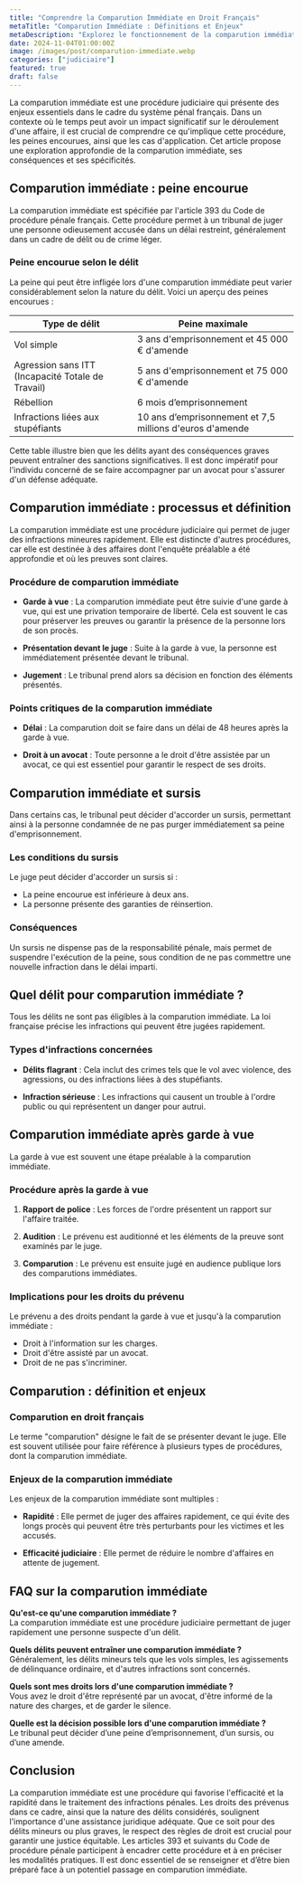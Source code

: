 ```yaml
---
title: "Comprendre la Comparution Immédiate en Droit Français"
metaTitle: "Comparution Immédiate : Définitions et Enjeux"
metaDescription: "Explorez le fonctionnement de la comparution immédiate, ses implications et les délits concernés en droit français."
date: 2024-11-04T01:00:00Z
image: /images/post/comparution-immediate.webp
categories: ["judiciaire"]
featured: true
draft: false
---
```


La comparution immédiate est une procédure judiciaire qui présente des enjeux essentiels dans le cadre du système pénal français. Dans un contexte où le temps peut avoir un impact significatif sur le déroulement d'une affaire, il est crucial de comprendre ce qu'implique cette procédure, les peines encourues, ainsi que les cas d'application. Cet article propose une exploration approfondie de la comparution immédiate, ses conséquences et ses spécificités.

## Comparution immédiate : peine encourue

La comparution immédiate est spécifiée par l'article 393 du Code de procédure pénale français. Cette procédure permet à un tribunal de juger une personne odieusement accusée dans un délai restreint, généralement dans un cadre de délit ou de crime léger.

### Peine encourue selon le délit

La peine qui peut être infligée lors d'une comparution immédiate peut varier considérablement selon la nature du délit. Voici un aperçu des peines encourues :

| Type de délit                      | Peine maximale                                       |
|------------------------------------|-----------------------------------------------------|
| Vol simple                         | 3 ans d'emprisonnement et 45 000 € d'amende        |
| Agression sans ITT (Incapacité Totale de Travail) | 5 ans d'emprisonnement et 75 000 € d'amende        |
| Rébellion                          | 6 mois d’emprisonnement                               |
| Infractions liées aux stupéfiants | 10 ans d’emprisonnement et 7,5 millions d'euros d'amende |

Cette table illustre bien que les délits ayant des conséquences graves peuvent entraîner des sanctions significatives. Il est donc impératif pour l'individu concerné de se faire accompagner par un avocat pour s'assurer d'un défense adéquate.

## Comparution immédiate : processus et définition

La comparution immédiate est une procédure judiciaire qui permet de juger des infractions mineures rapidement. Elle est distincte d'autres procédures, car elle est destinée à des affaires dont l'enquête préalable a été approfondie et où les preuves sont claires.

### Procédure de comparution immédiate

- **Garde à vue** : La comparution immédiate peut être suivie d'une garde à vue, qui est une privation temporaire de liberté. Cela est souvent le cas pour préserver les preuves ou garantir la présence de la personne lors de son procès.
  
- **Présentation devant le juge** : Suite à la garde à vue, la personne est immédiatement présentée devant le tribunal.

- **Jugement** : Le tribunal prend alors sa décision en fonction des éléments présentés.

### Points critiques de la comparution immédiate

- **Délai** : La comparution doit se faire dans un délai de 48 heures après la garde à vue.

- **Droit à un avocat** : Toute personne a le droit d'être assistée par un avocat, ce qui est essentiel pour garantir le respect de ses droits.

## Comparution immédiate et sursis

Dans certains cas, le tribunal peut décider d'accorder un sursis, permettant ainsi à la personne condamnée de ne pas purger immédiatement sa peine d'emprisonnement.

### Les conditions du sursis

Le juge peut décider d'accorder un sursis si :

- La peine encourue est inférieure à deux ans.
- La personne présente des garanties de réinsertion.

### Conséquences

Un sursis ne dispense pas de la responsabilité pénale, mais permet de suspendre l'exécution de la peine, sous condition de ne pas commettre une nouvelle infraction dans le délai imparti.

## Quel délit pour comparution immédiate ?

Tous les délits ne sont pas éligibles à la comparution immédiate. La loi française précise les infractions qui peuvent être jugées rapidement.

### Types d'infractions concernées

- **Délits flagrant** : Cela inclut des crimes tels que le vol avec violence, des agressions, ou des infractions liées à des stupéfiants.
  
- **Infraction sérieuse** : Les infractions qui causent un trouble à l'ordre public ou qui représentent un danger pour autrui.

## Comparution immédiate après garde à vue

La garde à vue est souvent une étape préalable à la comparution immédiate. 

### Procédure après la garde à vue

1. **Rapport de police** : Les forces de l'ordre présentent un rapport sur l'affaire traitée.
   
2. **Audition** : Le prévenu est auditionné et les éléments de la preuve sont examinés par le juge.

3. **Comparution** : Le prévenu est ensuite jugé en audience publique lors des comparutions immédiates.

### Implications pour les droits du prévenu

Le prévenu a des droits pendant la garde à vue et jusqu'à la comparution immédiate :

- Droit à l'information sur les charges.
- Droit d'être assisté par un avocat.
- Droit de ne pas s'incriminer.

## Comparution : définition et enjeux

### Comparution en droit français

Le terme "comparution" désigne le fait de se présenter devant le juge. Elle est souvent utilisée pour faire référence à plusieurs types de procédures, dont la comparution immédiate.

### Enjeux de la comparution immédiate

Les enjeux de la comparution immédiate sont multiples :

- **Rapidité** : Elle permet de juger des affaires rapidement, ce qui évite des longs procès qui peuvent être très perturbants pour les victimes et les accusés.
  
- **Efficacité judiciaire** : Elle permet de réduire le nombre d'affaires en attente de jugement.

## FAQ sur la comparution immédiate

**Qu'est-ce qu'une comparution immédiate ?**  
La comparution immédiate est une procédure judiciaire permettant de juger rapidement une personne suspecte d'un délit.

**Quels délits peuvent entraîner une comparution immédiate ?**  
Généralement, les délits mineurs tels que les vols simples, les agissements de délinquance ordinaire, et d'autres infractions sont concernés.

**Quels sont mes droits lors d'une comparution immédiate ?**  
Vous avez le droit d'être représenté par un avocat, d'être informé de la nature des charges, et de garder le silence.

**Quelle est la décision possible lors d'une comparution immédiate ?**  
Le tribunal peut décider d’une peine d’emprisonnement, d’un sursis, ou d’une amende.

## Conclusion

La comparution immédiate est une procédure qui favorise l'efficacité et la rapidité dans le traitement des infractions pénales. Les droits des prévenus dans ce cadre, ainsi que la nature des délits considérés, soulignent l'importance d'une assistance juridique adéquate. Que ce soit pour des délits mineurs ou plus graves, le respect des règles de droit est crucial pour garantir une justice équitable. Les articles 393 et suivants du Code de procédure pénale participent à encadrer cette procédure et à en préciser les modalités pratiques. Il est donc essentiel de se renseigner et d’être bien préparé face à un potentiel passage en comparution immédiate.
